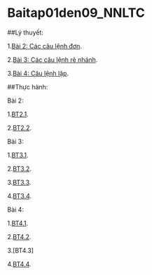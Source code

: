 # Baitap01den09_NNLTC

##Lý thuyết:

1.[Bài 2: Các câu lệnh đơn](https://hoctructuyencntt.github.io/NNLT/Bai02.html).

2.[Bài 3: Các câu lệnh rẽ nhánh](https://hoctructuyencntt.github.io/NNLT/Bai03.html).

3.[Bài 4: Câu lệnh lặp](https://hoctructuyencntt.github.io/NNLT/Bai04.html).

##Thực hành:

Bài 2:

1.[BT2.1](https://www.jdoodle.com/embed/v0/5yH0).

2.[BT2.2](https://www.jdoodle.com/embed/v0/5yH1).

Bài 3:

1.[BT3.1](https://www.jdoodle.com/embed/v0/5Azi).

2.[BT3.2](https://www.jdoodle.com/embed/v0/5Axx).

3.[BT3.3](https://www.jdoodle.com/embed/v0/5AxE).

4.[BT3.4](https://www.jdoodle.com/embed/v0/5AxU).

Bài 4:

1.[BT4.1](https://www.jdoodle.com/embed/v0/5Ayx).

2.[BT4.2](https://www.jdoodle.com/embed/v0/5B31).

3.[BT4.3]

4.[BT4.4](https://www.jdoodle.com/embed/v0/5CHl).
